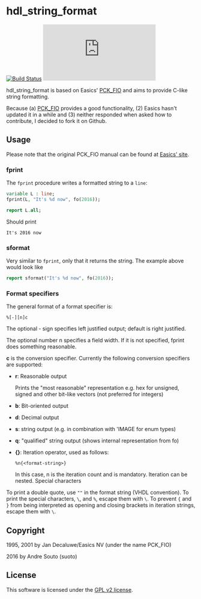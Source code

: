 # hdl_string_format

[![Build Status](https://travis-ci.org/suoto/hdl_string_format.svg?branch=master)](https://travis-ci.org/suoto/hdl_string_format)
[![Analytics](https://ga-beacon.appspot.com/UA-68153177-5/README.md?pixel)](https://github.com/suoto/hdl_string_format)

hdl_string_format is based on Easics' [PCK_FIO][pck_fio] and aims to provide
C-like string formatting.

Because (a) [PCK_FIO][pck_fio] provides a good functionality, (2) Easics hasn't
updated it in a while and (3) neither responded when asked how to contribute, I
decided to fork it on Github.

## Usage

Please note that the original PCK_FIO manual can be found at [Easics'
site][pck_fio_manual].

### fprint

The `fprint` procedure writes a formatted string to a `line`:

```vhdl
variable L : line;
fprint(L, "It's %d now", fo(2016));

report L.all;
```

Should print

```
It's 2016 now
```

### sformat

Very similar to `fprint`, only that it returns the string. The example above
would look like

```vhdl
report sformat("It's %d now", fo(2016));
```

### Format specifiers

The general format of a format specifier is:

```
%[-][n]c
```

The optional - sign specifies left justified output; default is right justified.

The optional number n specifies a field width. If it is not specified, fprint
does something reasonable.

**c** is the conversion specifier. Currently the following conversion specifiers
are supported:

* **r**: Reasonable output

  Prints the "most reasonable" representation e.g. hex for unsigned, signed and
  other bit-like vectors (not preferred for integers)

* **b**: Bit-oriented output
* **d**: Decimal output
* **s**: string output (e.g. in combination with 'IMAGE for enum types)
* **q**: "qualified" string output (shows internal representation from fo)
* **{}**: Iteration operator, used as follows:

  ```
  %n{<format-string>}
  ```

  In this case, n is the iteration count and is mandatory. Iteration can be nested.
  Special characters

To print a double quote, use `""` in the format string (VHDL convention). To
print the special characters, `\`, and `%`, escape them with `\`. To prevent `{`
and `}` from being interpreted as opening and closing brackets in iteration
strings, escape them with `\`.

## Copyright

1995, 2001 by Jan Decaluwe/Easics NV (under the name PCK_FIO)

2016 by Andre Souto (suoto)

## License

This software is licensed under the [GPL v2 license][gpl].

[pck_fio]: http://www.easics.com/webtools/freesics
[pck_fio_manual]: http://www.easics.com/webtools/freesics_pck_fio_2002_7_manual
[gpl]: https://www.gnu.org/licenses/old-licenses/gpl-2.0.txt

